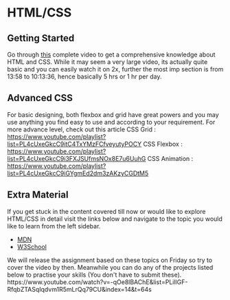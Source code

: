 # HTML/CSS
## Getting Started
  Go through <a href="https://www.youtube.com/watch?v=mU6anWqZJcc">this</a> complete video to get a comprehensive knowledge about HTML and CSS.
  While it may seem a very large video, its actually quite basic and you can easily watch it on 2x, further the most imp section is from 13:58 to 10:13:36, hence basically 5 hrs or 1 hr per day.
  <br>
## Advanced CSS
For basic designing, both flexbox and grid have great powers and you may use anything you find easy to use and according to your requirement. For more advance level, check out this article
CSS Grid : https://www.youtube.com/playlist?list=PL4cUxeGkcC9itC4TxYMzFCfveyutyPOCY
CSS Flexbox : https://www.youtube.com/playlist?list=PL4cUxeGkcC9i3FXJSUfmsNOx8E7u6UuhG
CSS Animation : https://www.youtube.com/playlist?list=PL4cUxeGkcC9iGYgmEd2dm3zAKzyCGDtM5

## Extra Material
  If you get stuck in the content covered till now or would like to explore HTML/CSS in detail visit the links below and navigate to the topic you would like to learn from the left sidebar.
  <ul>
    <li><a href="https://developer.mozilla.org/en-US/docs/Learn/HTML/Introduction_to_HTML/Getting_started">MDN</a></li>
    <li><a href="https://www.w3schools.com">W3School</a></li>
  </ul>
  We will release the assignment based on these topics on Friday so try to cover the video by then. Meanwhile you can do any of the projects listed below to practise your skills (You don't have to submit these).
  https://www.youtube.com/watch?v=-qOe8lBAChE&list=PLillGF-RfqbZTASqIqdvm1R5mLrQq79CU&index=14&t=64s
  

